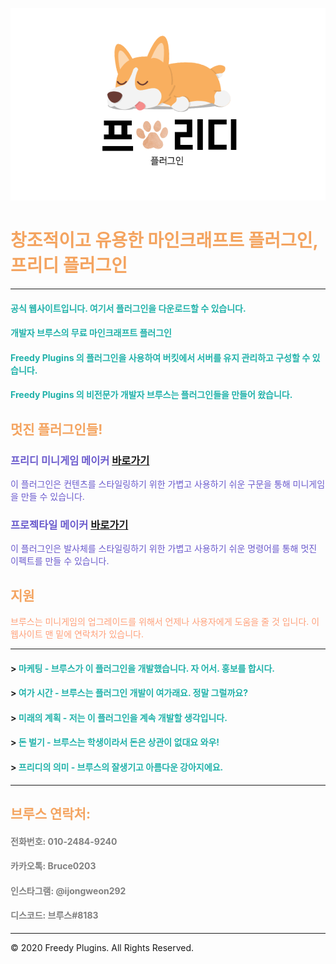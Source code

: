 <!-- .slide: data-background="./image1.png" -->
![image](welcome_image.png)

# <font color='SandyBrown'>창조적이고 유용한 마인크래프트 플러그인, 프리디 플러그인</font>

***

#### <font color='LightSeaGreen'>공식 웹사이트입니다. 여기서 플러그인을 다운로드할 수 있습니다.</font>
#### <font color='LightSeaGreen'>개발자 브루스의 무료 마인크래프트 플러그인</font>
#### <font color='LightSeaGreen'>Freedy Plugins 의 플러그인을 사용하여 버킷에서 서버를 유지 관리하고 구성할 수 있습니다.</font>
#### <font color='LightSeaGreen'>Freedy Plugins 의 비전문가 개발자 브루스는 플러그인들을 만들어 왔습니다. </font>

## <font color='SandyBrown'>멋진 플러그인들!</font>

### <font color='SlateBlue'>프리디 미니게임 메이커</font> [바로가기](./FreedyMinigameMaker)
<font color='SlateBlue'>이 플러그인은 컨텐츠를 스타일링하기 위한 가볍고 사용하기 쉬운 구문을 통해 미니게임을 만들 수 있습니다.</font>

### <font color='SlateBlue'>프로젝타일 메이커</font> [바로가기](./ProjectileMaker)
<font color='SlateBlue'>이 플러그인은 발사체를 스타일링하기 위한 가볍고 사용하기 쉬운 명령어를 통해 멋진 이펙트를 만들 수 있습니다.</font>

## <font color='SandyBrown'>지원</font>
<font color='LightSalmon'>브루스는 미니게임의 업그레이드를 위해서 언제나 사용자에게 도움을 줄 것 입니다. 이 웹사이트 맨 밑에 연락처가 있습니다.</font>

***


#### > <font color='LightSeaGreen'> 마케팅 - 브루스가 이 플러그인을 개발했습니다. 자 어서. 홍보를 합시다.</font>  

#### > <font color='LightSeaGreen'> 여가 시간 - 브루스는 플러그인 개발이 여가래요. 정말 그럴까요?</font>  

#### > <font color='LightSeaGreen'> 미래의 계획 - 저는 이 플러그인을 계속 개발할 생각입니다.</font>  

#### > <font color='LightSeaGreen'> 돈 벌기 - 브루스는 학생이라서 돈은 상관이 없대요 와우!</font>  

#### > <font color='LightSeaGreen'> 프리디의 의미 - 브루스의 잘생기고 아름다운 강아지에요.</font>  


***

## <font color='SandyBrown'>브루스 연락처:</font>

#### <font color='gray'>전화번호: 010-2484-9240</font>
#### <font color='gray'>카카오톡: Bruce0203</font>
#### <font color='gray'>인스타그램: @ijongweon292</font>
#### <font color='gray'>디스코드: 브루스#8183</font>

***

© 2020 Freedy Plugins. All Rights Reserved.
